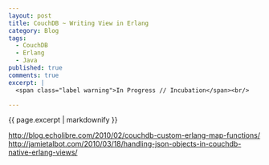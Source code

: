 ```yaml
---
layout: post
title: CouchDB ~ Writing View in Erlang
category: Blog
tags:
  - CouchDB
  - Erlang
  - Java
published: true
comments: true
excerpt: |
  <span class="label warning">In Progress // Incubation</span><br/>

---
```


{{ page.excerpt | markdownify }}

http://blog.echolibre.com/2010/02/couchdb-custom-erlang-map-functions/
http://jamietalbot.com/2010/03/18/handling-json-objects-in-couchdb-native-erlang-views/
